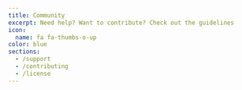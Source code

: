 ```yaml
---
title: Community
excerpt: Need help? Want to contribute? Check out the guidelines
icon:
  name: fa fa-thumbs-o-up
color: blue
sections:
  - /support
  - /contributing
  - /license
---
```

